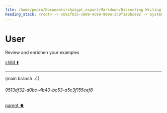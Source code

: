 ```yaml
---
file: /home/pedro/Documents/chatgpt_export/Markdown/Dissecting Writing Style Topics.md
heading_stack: <root> -> c091f035-c809-4c99-999e-3c9f1a0bca92 -> System -> 4e26b9e5-7363-4eac-9fb3-e6fd55f02123 -> System -> aaa25e2d-f881-450a-9ac5-02b072f07858 -> User -> 67069467-5e90-4551-8707-782ef7e5155b -> Assistant -> Writing Style Analysis -> Ten Topics with Heading Outlines for Similar Dissection -> aaa2aaf6-a3f4-40d3-9cb3-e2dd0330500a -> User -> c9eb3cf7-892d-4f42-832f-a784e780d05e -> Assistant -> Comprehensive Analysis of the Writing Style -> 10 Topics with Outlines for Headings -> 1. Understanding Python's Decorators -> aaa23978-80f1-4fee-88bf-334965678a1e -> User -> 758e9cec-bea5-4f76-ac6c-be6bb51a482c -> Assistant -> Comprehensive Analysis of the Writing Style of the Post -> aaa2bfb0-6fa7-4832-97b1-8cb6f06ff066 -> User -> 06bf9663-7e46-478f-833f-87d30d37fec4 -> Assistant -> Introduction: The Asynchronous and Synchronous Dilemma -> Part 1: Understanding Synchronous Iterators -> Part 2: Delving into Asynchronous Iterators -> Part 3: Comparative Analysis -> Conclusion: The Balanced Iterator Diet -> Additional Resources -> aaa2d2ee-f38f-42b6-8cfc-9545ba1da3b7 -> User -> d74e385a-6570-42f7-9532-3776232cad7e -> Assistant -> Part 1: Understanding Synchronous Iterators -> What Are Synchronous Iterators? -> The `__iter__` and `__next__` Magic Methods -> Use Cases for Synchronous Iterators -> aaa21210-e59a-48ee-aec2-c51a1608a090 -> User -> 5f234b5f-5594-4f13-bbdc-7a00a003bfaa -> Assistant -> Part 2: Understanding Asynchronous Iterators -> What Are Asynchronous Iterators? -> The `__aiter__` and `__anext__` Magic Methods -> Use Cases for Asynchronous Iterators -> aaa2799c-195d-4cb8-bb1f-c8d01a334585 -> User
---
```

# User

Review and enrichen your examples 

[child ⬇️](#9513df32-d0bc-4b40-bc53-a5c3f155cef8)

---

(main branch ⎇)
###### 9513df32-d0bc-4b40-bc53-a5c3f155cef8
[parent ⬆️](#aaa2799c-195d-4cb8-bb1f-c8d01a334585)
